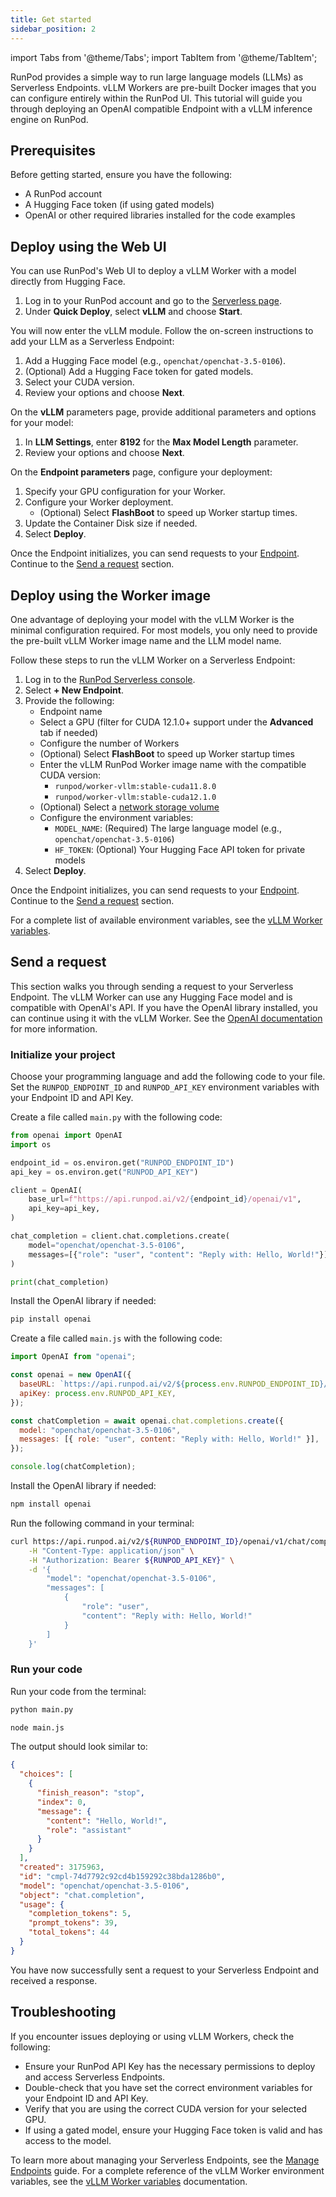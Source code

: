 ```yaml
---
title: Get started
sidebar_position: 2
---
```


import Tabs from '@theme/Tabs';
import TabItem from '@theme/TabItem';


RunPod provides a simple way to run large language models (LLMs) as Serverless Endpoints. 
vLLM Workers are pre-built Docker images that you can configure entirely within the RunPod UI. 
This tutorial will guide you through deploying an OpenAI compatible Endpoint with a vLLM inference engine on RunPod.

## Prerequisites

Before getting started, ensure you have the following:

- A RunPod account
- A Hugging Face token (if using gated models)
- OpenAI or other required libraries installed for the code examples

## Deploy using the Web UI

You can use RunPod's Web UI to deploy a vLLM Worker with a model directly from Hugging Face.

1. Log in to your RunPod account and go to the [Serverless page](https://www.runpod.io/console/serverless).
2. Under **Quick Deploy**, select **vLLM** and choose **Start**.

You will now enter the vLLM module. Follow the on-screen instructions to add your LLM as a Serverless Endpoint:

1. Add a Hugging Face model (e.g., `openchat/openchat-3.5-0106`).
2. (Optional) Add a Hugging Face token for gated models.
3. Select your CUDA version.
4. Review your options and choose **Next**.

On the **vLLM** parameters page, provide additional parameters and options for your model:

1. In **LLM Settings**, enter **8192** for the **Max Model Length** parameter.
2. Review your options and choose **Next**.

On the **Endpoint parameters** page, configure your deployment:

1. Specify your GPU configuration for your Worker.
2. Configure your Worker deployment.
   - (Optional) Select **FlashBoot** to speed up Worker startup times.
3. Update the Container Disk size if needed.
4. Select **Deploy**.

Once the Endpoint initializes, you can send requests to your [Endpoint](/serverless/endpoints/get-started). 
Continue to the [Send a request](#send-a-request) section.

## Deploy using the Worker image

One advantage of deploying your model with the vLLM Worker is the minimal configuration required. For most models, you only need to provide the pre-built vLLM Worker image name and the LLM model name.

Follow these steps to run the vLLM Worker on a Serverless Endpoint:

1. Log in to the [RunPod Serverless console](https://www.runpod.io/console/serverless).
2. Select **+ New Endpoint**.
3. Provide the following:
   - Endpoint name
   - Select a GPU (filter for CUDA 12.1.0+ support under the **Advanced** tab if needed)
   - Configure the number of Workers
   - (Optional) Select **FlashBoot** to speed up Worker startup times
   - Enter the vLLM RunPod Worker image name with the compatible CUDA version:
     - `runpod/worker-vllm:stable-cuda11.8.0`
     - `runpod/worker-vllm:stable-cuda12.1.0`
   - (Optional) Select a [network storage volume](/serverless/endpoints/manage-endpoints#add-a-network-volume)
   - Configure the environment variables:
     - `MODEL_NAME`: (Required) The large language model (e.g., `openchat/openchat-3.5-0106`)
     - `HF_TOKEN`: (Optional) Your Hugging Face API token for private models
4. Select **Deploy**.

Once the Endpoint initializes, you can send requests to your [Endpoint](/serverless/endpoints/get-started). 
Continue to the [Send a request](#send-a-request) section.

For a complete list of available environment variables, see the [vLLM Worker variables](/serverless/workers/vllm/environment-variables).

## Send a request

This section walks you through sending a request to your Serverless Endpoint.
The vLLM Worker can use any Hugging Face model and is compatible with OpenAI's API.
If you have the OpenAI library installed, you can continue using it with the vLLM Worker. 
See the [OpenAI documentation](https://platform.openai.com/docs/libraries/) for more information.

### Initialize your project

Choose your programming language and add the following code to your file. 
Set the `RUNPOD_ENDPOINT_ID` and `RUNPOD_API_KEY` environment variables with your Endpoint ID and API Key.

<Tabs>
  <TabItem value="python" label="Python" default>

Create a file called `main.py` with the following code:

```python
from openai import OpenAI
import os

endpoint_id = os.environ.get("RUNPOD_ENDPOINT_ID")
api_key = os.environ.get("RUNPOD_API_KEY")

client = OpenAI(
    base_url=f"https://api.runpod.ai/v2/{endpoint_id}/openai/v1",
    api_key=api_key,
)

chat_completion = client.chat.completions.create(
    model="openchat/openchat-3.5-0106",
    messages=[{"role": "user", "content": "Reply with: Hello, World!"}]
)

print(chat_completion)
```

Install the OpenAI library if needed:

```bash
pip install openai
```

</TabItem>
  <TabItem value="node.js" label="Node.js">

Create a file called `main.js` with the following code:

```javascript
import OpenAI from "openai";

const openai = new OpenAI({
  baseURL: `https://api.runpod.ai/v2/${process.env.RUNPOD_ENDPOINT_ID}/openai/v1`,
  apiKey: process.env.RUNPOD_API_KEY,
});

const chatCompletion = await openai.chat.completions.create({
  model: "openchat/openchat-3.5-0106",
  messages: [{ role: "user", content: "Reply with: Hello, World!" }],
});

console.log(chatCompletion);
```

Install the OpenAI library if needed:

```bash
npm install openai
```

</TabItem>
  <TabItem value="curl" label="cURL">

Run the following command in your terminal:

```bash
curl https://api.runpod.ai/v2/${RUNPOD_ENDPOINT_ID}/openai/v1/chat/completions \
    -H "Content-Type: application/json" \
    -H "Authorization: Bearer ${RUNPOD_API_KEY}" \
    -d '{
        "model": "openchat/openchat-3.5-0106",
        "messages": [
            {
                "role": "user",
                "content": "Reply with: Hello, World!"
            }
        ]
    }'
```

</TabItem>
</Tabs>

### Run your code

Run your code from the terminal:

<Tabs>
  <TabItem value="python" label="Python" default>

```bash
python main.py
```

</TabItem>
  <TabItem value="node.js" label="Node.js">

```bash
node main.js
```

</TabItem>
</Tabs>

The output should look similar to:

```json
{
  "choices": [
    {
      "finish_reason": "stop",
      "index": 0,
      "message": {
        "content": "Hello, World!",
        "role": "assistant"
      }
    }
  ],
  "created": 3175963,
  "id": "cmpl-74d7792c92cd4b159292c38bda1286b0",
  "model": "openchat/openchat-3.5-0106",
  "object": "chat.completion",
  "usage": {
    "completion_tokens": 5,
    "prompt_tokens": 39,
    "total_tokens": 44
  }
}
```

You have now successfully sent a request to your Serverless Endpoint and received a response.

## Troubleshooting

If you encounter issues deploying or using vLLM Workers, check the following:

- Ensure your RunPod API Key has the necessary permissions to deploy and access Serverless Endpoints.
- Double-check that you have set the correct environment variables for your Endpoint ID and API Key.
- Verify that you are using the correct CUDA version for your selected GPU.
- If using a gated model, ensure your Hugging Face token is valid and has access to the model.

To learn more about managing your Serverless Endpoints, see the [Manage Endpoints](/serverless/endpoints/manage-endpoints) guide. For a complete reference of the vLLM Worker environment variables, see the [vLLM Worker variables](/serverless/workers/vllm/environment-variables) documentation.